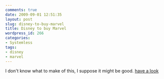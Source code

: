 ```yaml
---
comments: true
date: 2009-09-01 12:51:35
layout: post
slug: disney-to-buy-marvel
title: Disney to buy Marvel
wordpress_id: 266
categories:
- Systemless
tags:
- disney
- marvel
---
```


I don't know what to make of this, I suppose it might be good. [have a look](http://news.bbc.co.uk/1/hi/business/8230504.stm)
